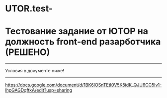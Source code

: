 # UTOR.test-
# Тестование задание от ЮТОР на должность front-end разарботчика **(РЕШЕНО)**
***
Условия в документе ниже!
***
https://docs.google.com/document/d/1BK6lOSnTEtI0V5K5idK_QJU6CC5Iv1-lhpGAGDqftkA/edit?usp=sharing
